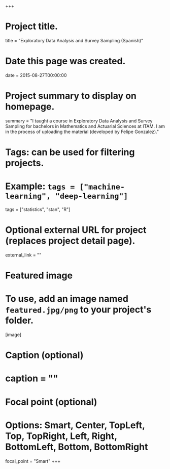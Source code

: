 +++
# Project title.
title = "Exploratory Data Analysis and Survey Sampling (Spanish)"

# Date this page was created.
date = 2015-08-27T00:00:00

# Project summary to display on homepage.
summary = "I taught a course in Exploratory Data Analysis and Survey Sampling for bachelors in Mathematics and Actuarial Sciences at ITAM. I am in the process of uploading the material (developed by Felipe Gonzalez)."

# Tags: can be used for filtering projects.
# Example: `tags = ["machine-learning", "deep-learning"]`
tags = ["statistics", "stan", "R"]

# Optional external URL for project (replaces project detail page).
external_link = ""

# Featured image
# To use, add an image named `featured.jpg/png` to your project's folder. 
[image]
  # Caption (optional)
  # caption = ""

  # Focal point (optional)
  # Options: Smart, Center, TopLeft, Top, TopRight, Left, Right, BottomLeft, Bottom, BottomRight
  focal_point = "Smart"
+++
